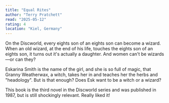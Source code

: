 ```yaml
---
title: "Equal Rites"
author: "Terry Pratchett"
read: "2025-05-12"
rating: 4
location: "Kiel, Germany"
---
```


On the Discworld, every eights son of an eights son can become a wizard.
When an old wizard, at the end of his life, touches the eights son of an eights son, it turns out it's actually a daughter.
And women can't be wizards—or can they?

Eskarina Smith is the name of the girl, and she is so full of magic, that Granny Weatherwax, a witch, takes her in and teaches her the herbs and "headology".
But is that enough? Does Esk want to be a witch or a wizard?

This book is the third novel in the Discworld series and was published in 1987, but is still shockingly relevant.
Really liked it!
